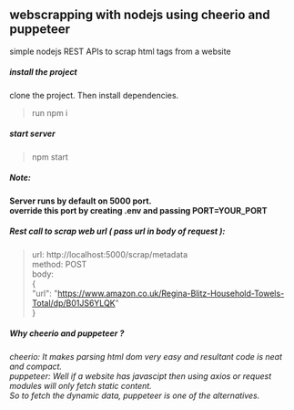 ## webscrapping with nodejs using cheerio and puppeteer

simple nodejs  REST APIs to scrap html tags from a website  <br />

##### install the project  
clone the project. Then install dependencies.  <br />

> run npm i

##### start server

> npm start

##### Note:  <br />

**Server runs by default on 5000 port.**   <br />
**override this port by creating .env and passing PORT=YOUR_PORT**   <br />


##### Rest call to scrap web url ( pass url in body of request ):   <br />
> url:  http://localhost:5000/scrap/metadata  <br />
> method: POST   <br />
body: <br />
> { <br />
>    "url": "https://www.amazon.co.uk/Regina-Blitz-Household-Towels-Total/dp/B01JS6YLQK"   <br />
> } <br />

##### Why cheerio and puppeteer ? <br />
*cheerio: It makes parsing html dom very easy and resultant code is neat and compact.* <br />
*puppeteer: Well if a website has javascipt then using axios or request modules will only fetch static content.* <br />
*So to fetch the dynamic data, puppeteer is one of the alternatives.* <br />
